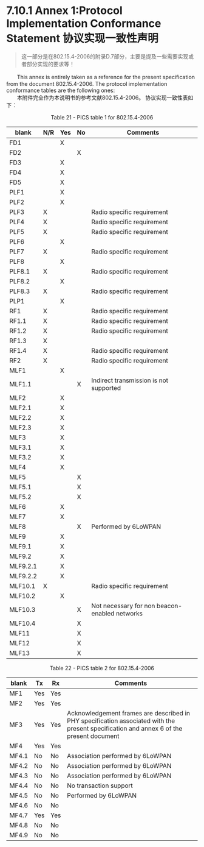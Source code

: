 # 7.10.1 Annex 1:Protocol Implementation Conformance Statement 协议实现一致性声明
>这一部分是在802.15.4-2006的附录D.7部分，主要是提及一些需要实现或者部分实现的要求等！

　　This annex is entirely taken as a reference for the present specification from the document 802.15.4-2006. The protocol implementation conformance tables are the following ones:  
　　本附件完全作为本说明书的参考文献802.15.4-2006。 协议实现一致性表如下：  

<center>Table 21 - PICS table 1 for 802.15.4-2006</center>

blank|N/R|Yes|No|Comments|
----|----|----|----|----
FD1| |X
FD2| | |X
FD3| |X
FD4| |X
FD5| |X
PLF1| |X
PLF2| |X
PLF3|X| | |Radio specific requirement
PLF4|X| | |Radio specific requirement
PLF5|X| | |Radio specific requirement
PLF6| |X
PLF7|X| | |Radio specific requirement
PLF8| |X
PLF8.1|X| | |Radio specific requirement
PLF8.2| |X
PLF8.3|X| | |Radio specific requirement
PLP1| |X
RF1|X| | |Radio specific requirement
RF1.1|X| | |Radio specific requirement
RF1.2|X| | |Radio specific requirement
RF1.3|X| | | | |Radio specific requirement
RF1.4|X| | |Radio specific requirement
RF2|X| | |Radio specific requirement
MLF1| |X
MLF1.1|| |X|Indirect transmission is not supported
MLF2| |X
MLF2.1| |X
MLF2.2| |X
MLF2.3| |X
MLF3| |X
MLF3.1| |X
MLF3.2| |X
MLF4| |X
MLF5| | |X
MLF5.1| | |X
MLF5.2| | |X
MLF6| |X
MLF7| |X
MLF8| | |X|Performed by 6LoWPAN
MLF9| |X
MLF9.1| |X
MLF9.2| |X
MLF9.2.1| |X
MLF9.2.2| |X
MLF10.1|X| | |Radio specific requirement
MLF10.2| |X
MLF10.3| | |X|Not necessary for non beacon-enabled networks
MLF10.4| | |X
MLF11| | |X
MLF12| | |X
MLF13| | |X


<center>Table 22 - PICS table 2 for 802.15.4-2006</center>

blank|Tx|Rx|Comments
----|----|----|----
MF1|Yes|Yes
MF2|Yes|Yes
MF3|Yes|Yes|Acknowledgement frames are described in PHY specification associated with the present specification and annex 6 of the present document
MF4|Yes|Yes
MF4.1|No|No|Association performed by 6LoWPAN
MF4.2|No|No|Association performed by 6LoWPAN
MF4.3|No|No|Association performed by 6LoWPAN
MF4.4|No|No|No transaction support
MF4.5|No|No|Performed by 6LoWPAN
MF4.6|No|No
MF4.7|Yes|Yes
MF4.8|No|No
MF4.9|No|No
